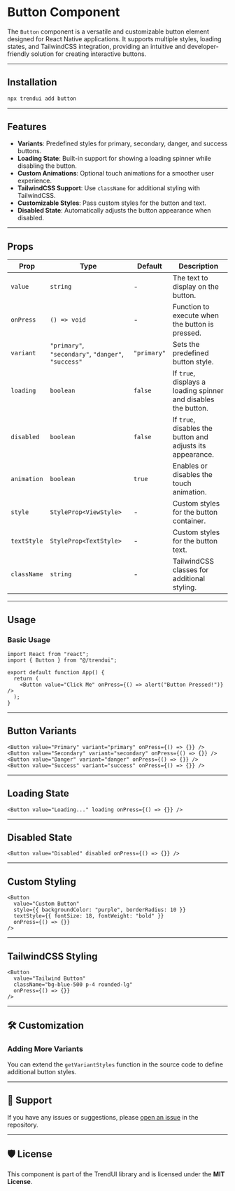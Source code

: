 # Button Component

The `Button` component is a versatile and customizable button element designed for React Native applications. It supports multiple styles, loading states, and TailwindCSS integration, providing an intuitive and developer-friendly solution for creating interactive buttons.

---

## Installation
```bash
npx trendui add button
```
---

## Features

- **Variants**: Predefined styles for primary, secondary, danger, and success buttons.
- **Loading State**: Built-in support for showing a loading spinner while disabling the button.
- **Custom Animations**: Optional touch animations for a smoother user experience.
- **TailwindCSS Support**: Use `className` for additional styling with TailwindCSS.
- **Customizable Styles**: Pass custom styles for the button and text.
- **Disabled State**: Automatically adjusts the button appearance when disabled.

---

## Props

| Prop        | Type                                                      | Default    | Description                                                                 |
|-------------|-----------------------------------------------------------|------------|-----------------------------------------------------------------------------|
| `value`     | `string`                                                  | -          | The text to display on the button.                                         |
| `onPress`   | `() => void`                                              | -          | Function to execute when the button is pressed.                            |
| `variant`   | `"primary"`, `"secondary"`, `"danger"`, `"success"`       | `"primary"`| Sets the predefined button style.                                          |
| `loading`   | `boolean`                                                 | `false`    | If `true`, displays a loading spinner and disables the button.             |
| `disabled`  | `boolean`                                                 | `false`    | If `true`, disables the button and adjusts its appearance.                 |
| `animation` | `boolean`                                                 | `true`     | Enables or disables the touch animation.                                   |
| `style`     | `StyleProp<ViewStyle>`                                    | -          | Custom styles for the button container.                                    |
| `textStyle` | `StyleProp<TextStyle>`                                    | -          | Custom styles for the button text.                                         |
| `className` | `string`                                                  | -          | TailwindCSS classes for additional styling.                                |

---

## Usage

### Basic Usage

```tsx
import React from "react";
import { Button } from "@/trendui";

export default function App() {
  return (
    <Button value="Click Me" onPress={() => alert("Button Pressed!")} />
  );
}
```

---

## Button Variants

```tsx
<Button value="Primary" variant="primary" onPress={() => {}} />
<Button value="Secondary" variant="secondary" onPress={() => {}} />
<Button value="Danger" variant="danger" onPress={() => {}} />
<Button value="Success" variant="success" onPress={() => {}} />
```

---

## Loading State

```tsx
<Button value="Loading..." loading onPress={() => {}} />
```

---

## Disabled State

```tsx
<Button value="Disabled" disabled onPress={() => {}} />
```

---

## Custom Styling

```tsx
<Button
  value="Custom Button"
  style={{ backgroundColor: "purple", borderRadius: 10 }}
  textStyle={{ fontSize: 18, fontWeight: "bold" }}
  onPress={() => {}}
/>
```

---

## TailwindCSS Styling

```tsx
<Button
  value="Tailwind Button"
  className="bg-blue-500 p-4 rounded-lg"
  onPress={() => {}}
/>
```

---

## 🛠 Customization

### Adding More Variants

You can extend the `getVariantStyles` function in the source code to define additional button styles.

---

## 💬 Support

If you have any issues or suggestions, please [open an issue](https://github.com/trendui/react-native/issues) in the repository.

---

## 🛡 License

This component is part of the TrendUI library and is licensed under the **MIT License**.